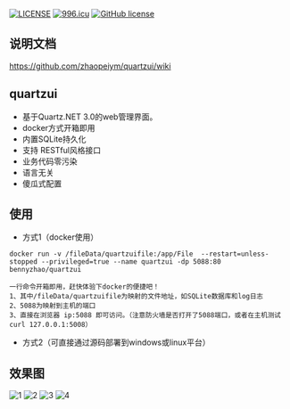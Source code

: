 [![LICENSE](https://img.shields.io/badge/license-Anti%20996-blue.svg)](https://github.com/996icu/996.ICU/blob/master/LICENSE)
[![996.icu](https://img.shields.io/badge/link-996.icu-red.svg)](https://996.icu)
[![GitHub license](https://img.shields.io/github/license/alienwow/SnowLeopard.svg)](https://github.com/zhaopeiym/quartzui/blob/master/LICENSE)

## 说明文档 
https://github.com/zhaopeiym/quartzui/wiki  

## quartzui
- 基于Quartz.NET 3.0的web管理界面。
- docker方式开箱即用
- 内置SQLite持久化
- 支持 RESTful风格接口
- 业务代码零污染
- 语言无关
- 傻瓜式配置

## 使用
- 方式1（docker使用）
```
docker run -v /fileData/quartzuifile:/app/File  --restart=unless-stopped --privileged=true --name quartzui -dp 5088:80 bennyzhao/quartzui

一行命令开箱即用，赶快体验下docker的便捷吧！
1、其中/fileData/quartzuifile为映射的文件地址，如SQLite数据库和log日志
2、5088为映射到主机的端口
3、直接在浏览器 ip:5088 即可访问。（注意防火墙是否打开了5088端口，或者在主机测试 curl 127.0.0.1:5008）
```
- 方式2（可直接通过源码部署到windows或linux平台）   

## 效果图
![1](https://user-images.githubusercontent.com/5820324/40886833-b779990e-6771-11e8-88e2-8bd52ebec39f.png)
![2](https://user-images.githubusercontent.com/5820324/40886838-c0597d14-6771-11e8-8b77-ffd1d24b5abd.png)
![3](https://user-images.githubusercontent.com/5820324/40886841-c9c03938-6771-11e8-941e-e82063a7cf49.png)
![4](https://user-images.githubusercontent.com/5820324/40886843-d4b209de-6771-11e8-8b22-b9224a43a06e.png)





